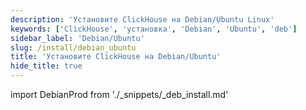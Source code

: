 ```yaml
---
description: 'Установите ClickHouse на Debian/Ubuntu Linux'
keywords: ['ClickHouse', 'установка', 'Debian', 'Ubuntu', 'deb']
sidebar_label: 'Debian/Ubuntu'
slug: /install/debian_ubuntu
title: 'Установите ClickHouse на Debian/Ubuntu'
hide_title: true
---
```


import DebianProd from './_snippets/_deb_install.md'

<DebianProd/>
